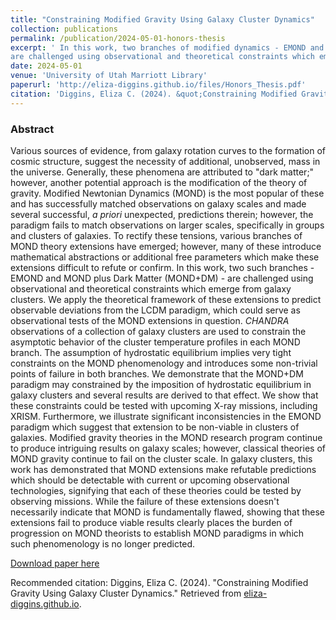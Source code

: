 ```yaml
---
title: "Constraining Modified Gravity Using Galaxy Cluster Dynamics"
collection: publications
permalink: /publication/2024-05-01-honors-thesis
excerpt: ' In this work, two branches of modified dynamics - EMOND and MOND plus Dark Matter (MOND+DM) - 
are challenged using observational and theoretical constraints which emerge from galaxy clusters.'
date: 2024-05-01
venue: 'University of Utah Marriott Library'
paperurl: 'http://eliza-diggins.github.io/files/Honors_Thesis.pdf'
citation: 'Diggins, Eliza C. (2024). &quot;Constraining Modified Gravity Using Galaxy Cluster Dynamics.&quot; Retrieved from eliza-diggins.github.io'
---
```


<h3> Abstract </h3>
<p>
Various sources of evidence, from galaxy rotation curves to the formation of cosmic structure, suggest the necessity of 
additional, unobserved, mass in the universe. Generally, these phenomena are attributed to "dark matter;"
however, another potential approach is the modification of the theory of gravity. Modified Newtonian Dynamics (MOND)
is the most popular of these and has successfully matched observations on galaxy scales and made several successful,
<i>a priori</i> unexpected, predictions therein; however, the paradigm fails to match observations on larger scales, 
specifically in groups and clusters of galaxies. To rectify these tensions, various branches of MOND theory extensions 
have emerged; however, many of these introduce mathematical abstractions or additional free parameters which make these 
extensions difficult to refute or confirm. In this work, two such branches - EMOND and MOND plus Dark Matter (MOND+DM) - 
are challenged using observational and theoretical constraints which emerge from galaxy clusters.
We apply the theoretical framework of these extensions to predict observable deviations from the LCDM paradigm, which
could serve as observational tests of the MOND extensions in question. <i>CHANDRA</i> observations of a collection of
galaxy clusters are used to constrain the asymptotic behavior of the cluster temperature profiles in each MOND branch.
The assumption of hydrostatic equilibrium implies very tight constraints on the MOND phenomenology and introduces 
some non-trivial points of failure in both branches. We demonstrate that the MOND+DM paradigm may constrained by the imposition of hydrostatic equilibrium in galaxy clusters and several results are derived to that effect. 
We show that these constraints could be tested with upcoming X-ray missions, including XRISM. Furthermore, we illustrate significant inconsistencies in the EMOND paradigm which suggest that extension to be non-viable in clusters of galaxies.
Modified gravity theories in the MOND research program continue to produce intriguing results on galaxy scales; however, classical theories of MOND gravity continue to fail on the cluster scale. 
In galaxy clusters, this work has demonstrated that MOND extensions make refutable predictions which should be detectable with current or upcoming observational technologies, signifying that each of these theories could be tested by observing missions. 
While the failure of these extensions doesn't necessarily indicate that MOND is fundamentally flawed, showing that these extensions fail to produce viable results clearly places the burden of progression on MOND theorists to establish MOND paradigms in which such phenomenology is no longer predicted.
</p>

[Download paper here](/files/Honors_Thesis.pdf)

Recommended citation: Diggins, Eliza C. (2024). "Constraining Modified Gravity Using Galaxy Cluster Dynamics." Retrieved from <a href="eliza-diggins.github.io">eliza-diggins.github.io</a>. 
